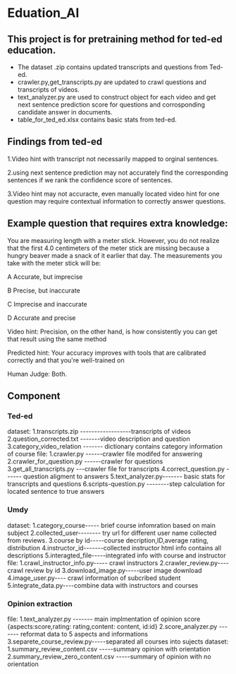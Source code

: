 # Eduation_AI
## This project is for pretraining method for ted-ed education.
* The dataset .zip contains updated transcripts and questions from Ted-ed.
* crawler.py,get_transcripts.py are updated to crawl questions and transcripts of videos.
* text_analyzer.py are used to construct object for each video and get next sentence prediction score for questions and corrosponding candidate answer in documents.
* table_for_ted_ed.xlsx contains basic stats from ted-ed.
## Findings from ted-ed
1.Video hint with transcript not necessarily mapped to orginal sentences.

2.using next sentence prediction may not accurately find the corresponding sentences if we rank the confidence score of sentences. 

3.Video hint may not accuracte, even manually located video hint for one question may require contextual information to correctly answer questions.

## Example question that requires extra knowledge:

You are measuring length with a meter stick. However, you do not realize that the first 4.0 centimeters of the meter stick are missing because a hungry beaver made a snack of it earlier that day. The measurements you take with the meter stick will be: 

A Accurate, but imprecise 

B  Precise, but inaccurate 

C  Imprecise and inaccurate 

D  Accurate and precise 

Video hint: Precision, on the other hand, is how consistently you can get  that result using the same method 

Predicted hint: Your accuracy improves with tools that are calibrated correctly and that you're well-trained on 

Human Judge: Both.




## Component
### Ted-ed
dataset:
1.transcripts.zip ------------------transcripts of videos
2.question_corrected.txt -------video description and question 
3.category_video_relation ------- dictionary contains category information of course
file:
1.crawler.py ------crawler file modifed for answering
2.crawler_for_question.py ------crawler for questions
3.get_all_transcripts.py ---crawler file for transcripts
4.correct_question.py ------ question aligment to answers
5.text_analyzer.py------- basic stats for transcripts and questions
6.scripts-question.py --------step calculation for located sentence to true answers
### Umdy
dataset:
1.category_course----- brief course infomration based on main subject
2.collected_user-------- try url for different user name collected from reviews.
3.course by id-----course decription,ID,average rating, distribution
4.instructor_id-------collected instructor html info contains all descriptions
5.interagted_file-----integrated info with course and instructor
file:
1.crawl_instructor_info.py----- crawl instructors
2.crawler_review.py---- crawl review by id
3.download_image.py-----user image download 
4.image_user.py---- crawl information of subcribed student
5.integrate_data.py----combine data with instructors and courses


### Opinion extraction
file:
1.text_analyzer.py ------- main implmentation of opinion score {aspects:score,rating: rating,content: content, id:id}
2.score_analyzer.py ------- reformat data to 5 aspects and informations
3.separete_course_review.py-----separated all courses into sujects
dataset:
1.summary_review_content.csv -----summary opinion with orientation
2.summary_review_zero_content.csv -----summary of opinion with no orientation
